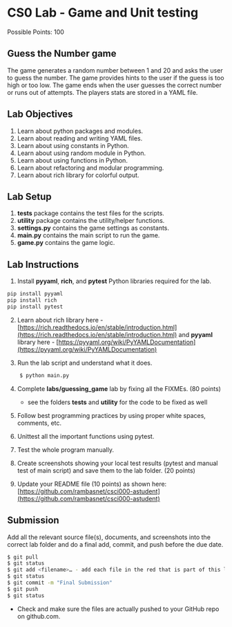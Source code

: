# CS0 Lab - Game and Unit testing

Possible Points: 100

## Guess the Number game

The game generates a random number between 1 and 20 and asks the user to guess the number. The game provides hints to the user if the guess is too high or too low. The game ends when the user guesses the correct number or runs out of attempts. The players stats are stored in a YAML file.

## Lab Objectives

1. Learn about python packages and modules.
2. Learn about reading and writing YAML files.
3. Learn about using constants in Python.
4. Learn about using random module in Python.
5. Learn about using functions in Python.
6. Learn about refactoring and modular programming.
7. Learn about rich library for colorful output.

## Lab Setup

1. **tests** package contains the test files for the scripts.
2. **utility** package contains the utility/helper functions.
3. **settings.py** contains the game settings as constants.
4. **main.py** contains the main script to run the game.
5. **game.py** contains the game logic.


## Lab Instructions

1. Install **pyyaml**, **rich**, and **pytest** Python libraries required for the lab.

```bash
pip install pyyaml
pip install rich
pip install pytest
```

2. Learn about rich library here - [https://rich.readthedocs.io/en/stable/introduction.html](https://rich.readthedocs.io/en/stable/introduction.html) and **pyyaml** library here - [https://pyyaml.org/wiki/PyYAMLDocumentation](https://pyyaml.org/wiki/PyYAMLDocumentation)

3. Run the lab script and understand what it does.

```bash
    $ python main.py
```

4. Complete **labs/guessing_game** lab by fixing all the FIXMEs. (80 points)
    - see the folders **tests** and **utility** for the code to be fixed as well
5. Follow best programming practices by using proper white spaces, comments, etc.
6. Unittest all the important functions using pytest.

7. Test the whole program manually.
8. Create screenshots showing your local test results (pytest and manual test of main script) and save them to the lab folder. (20 points)
9. Update your README file (10 points) as shown here: [https://github.com/rambasnet/csci000-astudent](https://github.com/rambasnet/csci000-astudent)

## Submission

Add all the relevant source file(s), documents, and screenshots into the correct lab folder and do a final add, commit, and push before the due date.

```bash
$ git pull
$ git status
$ git add <filename>… - add each file in the red that is part of this lab
$ git status
$ git commit -m "Final Submission"
$ git push
$ git status
```

- Check and make sure the files are actually pushed to your GitHub repo on github.com.
